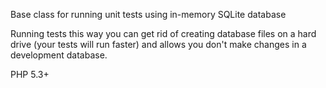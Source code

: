Base class for running unit tests using in-memory SQLite database

Running tests this way you can get rid of creating database files on a hard
drive (your tests will run faster) and allows you don't make changes in a 
development database.

PHP 5.3+ 

